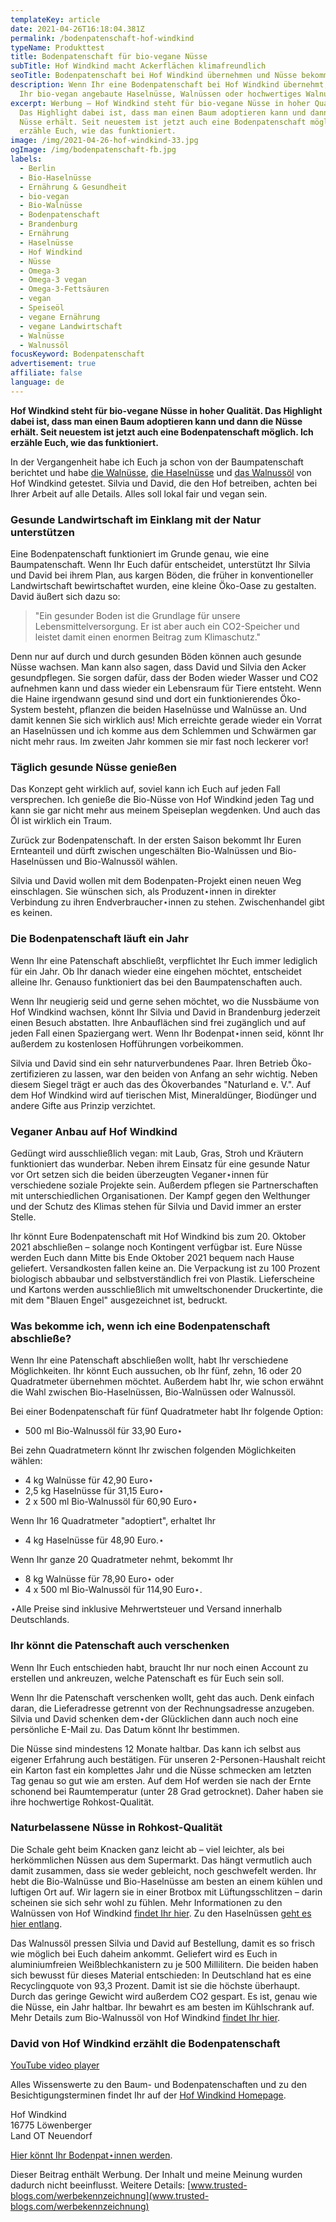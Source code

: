 ```yaml
---
templateKey: article
date: 2021-04-26T16:18:04.381Z
permalink: /bodenpatenschaft-hof-windkind
typeName: Produkttest
title: Bodenpatenschaft für bio-vegane Nüsse
subTitle: Hof Windkind macht Ackerflächen klimafreundlich
seoTitle: Bodenpatenschaft bei Hof Windkind übernehmen und Nüsse bekommen
description: Wenn Ihr eine Bodenpatenschaft bei Hof Windkind übernehmt, bekommt
  Ihr bio-vegan angebaute Haselnüsse, Walnüssen oder hochwertiges Walnussöl.
excerpt: Werbung – Hof Windkind steht für bio-vegane Nüsse in hoher Qualität.
  Das Highlight dabei ist, dass man einen Baum adoptieren kann und dann die
  Nüsse erhält. Seit neuestem ist jetzt auch eine Bodenpatenschaft möglich. Ich
  erzähle Euch, wie das funktioniert.
image: /img/2021-04-26-hof-windkind-33.jpg
ogImage: /img/bodenpatenschaft-fb.jpg
labels:
  - Berlin
  - Bio-Haselnüsse
  - Ernährung & Gesundheit
  - bio-vegan
  - Bio-Walnüsse
  - Bodenpatenschaft
  - Brandenburg
  - Ernährung
  - Haselnüsse
  - Hof Windkind
  - Nüsse
  - Omega-3
  - Omega-3 vegan
  - Omega-3-Fettsäuren
  - vegan
  - Speiseöl
  - vegane Ernährung
  - vegane Landwirtschaft
  - Walnüsse
  - Walnussöl
focusKeyword: Bodenpatenschaft
advertisement: true
affiliate: false
language: de
---
```

**Hof Windkind steht für bio-vegane Nüsse in hoher Qualität. Das Highlight dabei ist, dass man einen Baum adoptieren kann und dann die Nüsse erhält. Seit neuestem ist jetzt auch eine Bodenpatenschaft möglich. Ich erzähle Euch, wie das funktioniert.**

In der Vergangenheit habe ich Euch ja schon von der Baumpatenschaft berichtet und habe [die Walnüsse](http://cardamonchai.com/2019/09/hof-windkind-walnuss-baum-adoptieren/), [die Haselnüsse](http://cardamonchai.com/2020/03/haselnuesse-hof-windkind/) und [das Walnussöl](http://cardamonchai.com/2020/10/walnussoel-hof-windkind/) von Hof Windkind getestet. Silvia und David, die den Hof betreiben, achten bei Ihrer Arbeit auf alle Details. Alles soll lokal fair und vegan sein.

### Gesunde Landwirtschaft im Einklang mit der Natur unterstützen

Eine Bodenpatenschaft funktioniert im Grunde genau, wie eine Baumpatenschaft. Wenn Ihr Euch dafür entscheidet, unterstützt Ihr Silvia und David bei ihrem Plan, aus kargen Böden, die früher in konventioneller Landwirtschaft bewirtschaftet wurden, eine kleine Öko-Oase zu gestalten. David äußert sich dazu so:

> "Ein gesunder Boden ist die Grundlage für unsere Lebensmittelversorgung. Er ist aber auch ein CO2-Speicher und leistet damit einen enormen Beitrag zum Klimaschutz."

Denn nur auf durch und durch gesunden Böden können auch gesunde Nüsse wachsen. Man kann also sagen, dass David und Silvia den Acker gesundpflegen. Sie sorgen dafür, dass der Boden wieder Wasser und CO2 aufnehmen kann und dass wieder ein Lebensraum für Tiere entsteht. Wenn die Haine irgendwann gesund sind und dort ein funktionierendes Öko-System besteht, pflanzen die beiden Haselnüsse und Walnüsse an. Und damit kennen Sie sich wirklich aus! Mich erreichte gerade wieder ein Vorrat an Haselnüssen und ich komme aus dem Schlemmen und Schwärmen gar nicht mehr raus. Im zweiten Jahr kommen sie mir fast noch leckerer vor!

<Gallery name="bodenpatenschaft-hof-windkind-1">

### Täglich gesunde Nüsse genießen

Das Konzept geht wirklich auf, soviel kann ich Euch auf jeden Fall versprechen. Ich genieße die Bio-Nüsse von Hof Windkind jeden Tag und kann sie gar nicht mehr aus meinem Speiseplan wegdenken. Und auch das Öl ist wirklich ein Traum.

Zurück zur Bodenpatenschaft. In der ersten Saison bekommt Ihr Euren Ernteanteil und dürft zwischen ungeschälten Bio-Walnüssen und Bio-Haselnüssen und Bio-Walnussöl wählen.

Silvia und David wollen mit dem Bodenpaten-Projekt einen neuen Weg einschlagen. Sie wünschen sich, als Produzent⋆innen in direkter Verbindung zu ihren Endverbraucher⋆innen zu stehen. Zwischenhandel gibt es keinen.

### Die Bodenpatenschaft läuft ein Jahr

Wenn Ihr eine Patenschaft abschließt, verpflichtet Ihr Euch immer lediglich für ein Jahr. Ob Ihr danach wieder eine eingehen möchtet, entscheidet alleine Ihr. Genauso funktioniert das bei den Baumpatenschaften auch.

Wenn Ihr neugierig seid und gerne sehen möchtet, wo die Nussbäume von Hof Windkind wachsen, könnt Ihr Silvia und David in Brandenburg jederzeit einen Besuch abstatten. Ihre Anbauflächen sind frei zugänglich und auf jeden Fall einen Spaziergang wert. Wenn Ihr Bodenpat⋆innen seid, könnt Ihr außerdem zu kostenlosen Hofführungen vorbeikommen.

Silvia und David sind ein sehr naturverbundenes Paar. Ihren Betrieb Öko-zertifizieren zu lassen, war den beiden von Anfang an sehr wichtig. Neben diesem Siegel trägt er auch das des Ökoverbandes "Naturland e. V.". Auf dem Hof Windkind wird auf tierischen Mist, Mineraldünger, Biodünger und andere Gifte aus Prinzip verzichtet.

### Veganer Anbau auf Hof Windkind

Gedüngt wird ausschließlich vegan: mit Laub, Gras, Stroh und Kräutern funktioniert das wunderbar. Neben ihrem Einsatz für eine gesunde Natur vor Ort setzen sich die beiden überzeugten Veganer⋆innen für verschiedene soziale Projekte sein. Außerdem pflegen sie Partnerschaften mit unterschiedlichen Organisationen. Der Kampf gegen den Welthunger und der Schutz des Klimas stehen für Silvia und David immer an erster Stelle.

Ihr könnt Eure Bodenpatenschaft mit Hof Windkind bis zum 20. Oktober 2021 abschließen – solange noch Kontingent verfügbar ist. Eure Nüsse werden Euch dann Mitte bis Ende Oktober 2021 bequem nach Hause geliefert. Versandkosten fallen keine an. Die Verpackung ist zu 100 Prozent biologisch abbaubar und selbstverständlich frei von Plastik. Lieferscheine und Kartons werden ausschließlich mit umweltschonender Druckertinte, die mit dem "Blauen Engel" ausgezeichnet ist, bedruckt.

### Was bekomme ich, wenn ich eine Bodenpatenschaft abschließe?

Wenn Ihr eine Patenschaft abschließen wollt, habt Ihr verschiedene Möglichkeiten. Ihr könnt Euch aussuchen, ob Ihr fünf, zehn, 16 oder 20 Quadratmeter übernehmen möchtet. Außerdem habt Ihr, wie schon erwähnt die Wahl zwischen Bio-Haselnüssen, Bio-Walnüssen oder Walnussöl.

Bei einer Bodenpatenschaft für fünf Quadratmeter habt Ihr folgende Option:

* 500 ml Bio-Walnussöl für 33,90 Euro⋆

Bei zehn Quadratmetern könnt Ihr zwischen folgenden Möglichkeiten wählen:

* 4 kg Walnüsse für 42,90 Euro⋆
* 2,5 kg Haselnüsse für 31,15 Euro⋆
* 2 x 500 ml Bio-Walnussöl für 60,90 Euro⋆

Wenn Ihr 16 Quadratmeter "adoptiert", erhaltet Ihr

* 4 kg Haselnüsse für 48,90 Euro.⋆

Wenn Ihr ganze 20 Quadratmeter nehmt, bekommt Ihr

* 8 kg Walnüsse für 78,90 Euro⋆ oder
* 4 x 500 ml Bio-Walnussöl für 114,90 Euro⋆.

⋆Alle Preise sind inklusive Mehrwertsteuer und Versand innerhalb Deutschlands.

### Ihr könnt die Patenschaft auch verschenken

Wenn Ihr Euch entschieden habt, braucht Ihr nur noch einen Account zu erstellen und ankreuzen, welche Patenschaft es für Euch sein soll.

Wenn Ihr die Patenschaft verschenken wollt, geht das auch. Denk einfach daran, die Lieferadresse getrennt von der Rechnungsadresse anzugeben. Silvia und David schenken dem⋆der Glücklichen dann auch noch eine persönliche E-Mail zu. Das Datum könnt Ihr bestimmen.

Die Nüsse sind mindestens 12 Monate haltbar. Das kann ich selbst aus eigener Erfahrung auch bestätigen. Für unseren 2-Personen-Haushalt reicht ein Karton fast ein komplettes Jahr und die Nüsse schmecken am letzten Tag genau so gut wie am ersten. Auf dem Hof werden sie nach der Ernte schonend bei Raumtemperatur (unter 28 Grad getrocknet). Daher haben sie ihre hochwertige Rohkost-Qualität.

### Naturbelassene Nüsse in Rohkost-Qualität

Die Schale geht beim Knacken ganz leicht ab – viel leichter, als bei herkömmlichen Nüssen aus dem Supermarkt. Das hängt vermutlich auch damit zusammen, dass sie weder gebleicht, noch geschwefelt werden. Ihr hebt die Bio-Walnüsse und Bio-Haselnüsse am besten an einem kühlen und luftigen Ort auf. Wir lagern sie in einer Brotbox mit Lüftungsschlitzen – darin scheinen sie sich sehr wohl zu fühlen. Mehr Informationen zu den Walnüssen von Hof Windkind [findet Ihr hier](http://cardamonchai.com/2019/09/hof-windkind-walnuss-baum-adoptieren/). Zu den Haselnüssen [geht es hier entlang](http://cardamonchai.com/2020/03/haselnuesse-hof-windkind/).

Das Walnussöl pressen Silvia und David auf Bestellung, damit es so frisch wie möglich bei Euch daheim ankommt. Geliefert wird es Euch in aluminiumfreien Weißblechkanistern zu je 500 Millilitern. Die beiden haben sich bewusst für dieses Material entschieden: In Deutschland hat es eine Recyclingquote von 93,3 Prozent. Damit ist sie die höchste überhaupt. Durch das geringe Gewicht wird außerdem CO2 gespart. Es ist, genau wie die Nüsse, ein Jahr haltbar. Ihr bewahrt es am besten im Kühlschrank auf. Mehr Details zum Bio-Walnussöl von Hof Windkind [findet Ihr hier](http://cardamonchai.com/2020/10/walnussoel-hof-windkind/).

### David von Hof Windkind erzählt die Bodenpatenschaft

[YouTube video player](https://www.youtube.com/embed/tO7aZf07N_A)

<Gallery name="bodenpatenschaft-hof-windkind-2">

Alles Wissenswerte zu den Baum- und Bodenpatenschaften und zu den Besichtigungsterminen findet Ihr auf der [Hof Windkind Homepage](https://www.hofwindkind.com).

Hof Windkind\
16775 Löwenberger\
Land OT Neuendorf

[Hier könnt Ihr Bodenpat⋆innen werden](https://www.hofwindkind.com/info/bodenpatenschaft.html).

Dieser Beitrag enthält Werbung. Der Inhalt und meine Meinung wurden dadurch nicht beeinflusst. Weitere Details: [www.trusted-blogs.com/werbekennzeichnung](www.trusted-blogs.com/werbekennzeichnung)